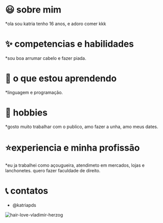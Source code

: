 # :smiley: sobre mim
*ola sou katria tenho 16 anos, e adoro comer kkk
# :sparkles: competencias e habilidades
*sou boa arrumar cabelo e fazer piada.
# :nail_care:	o que estou aprendendo 
*linguagem e programação.
# :star2: hobbies
*gosto muito trabalhar com o publico, amo fazer a unha, amo meus dates.
# :star:experiencia e minha profissão 
*eu ja trabalhei como açougueira, atendimeto em mercados, lojas e lanchonetes.
quero fazer faculdade de direito.
# :telephone_receiver: contatos
* @katriapds

![hair-love-vladimir-herzog](https://user-images.githubusercontent.com/118578422/208203088-03bffb66-dc0e-4da3-aa0c-1ff908bfee17.png)
